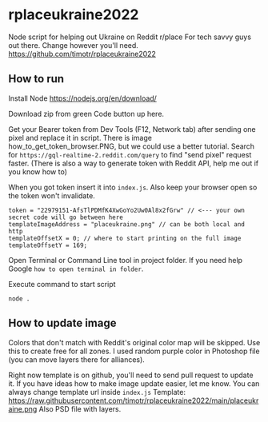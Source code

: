 # rplaceukraine2022
Node script for helping out Ukraine on Reddit r/place
For tech savvy guys out there. Change however you'll need.
https://github.com/timotr/rplaceukraine2022

## How to run

Install Node https://nodejs.org/en/download/

Download zip from green Code button up here.

Get your Bearer token from Dev Tools (F12, Network tab) after sending one pixel and replace it in script.
There is image how_to_get_token_browser.PNG, but we could use a better tutorial.
Search for `https://gql-realtime-2.reddit.com/query` to find "send pixel" request faster.
(There is also a way to generate token with Reddit API, help me out if you know how to)

When you got token insert it into `index.js`. Also keep your browser open so the token won't invalidate.

    token = "22979151-AfsTlPDMfK4XwGoYo2Uw0Al8x2fGrw" // <--- your own secret code will go between here
    templateImageAddress = "placeukraine.png" // can be both local and http
    templateOffsetX = 0; // where to start printing on the full image
    templateOffsetY = 169;

Open Terminal or Command Line tool in project folder. If you need help Google `how to open terminal in folder`.

Execute command to start script

    node .


## How to update image

Colors that don't match with Reddit's original color map will be skipped. Use this to create free for all zones.
I used random purple color in Photoshop file (you can move layers there for alliances).

Right now template is on github, you'll need to send pull request to update it. If you have ideas how to make image update easier, let me know.
You can always change template url inside `index.js`
Template:
https://raw.githubusercontent.com/timotr/rplaceukraine2022/main/placeukraine.png
Also PSD file with layers.
